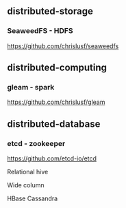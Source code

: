 
## distributed-storage
### SeaweedFS - HDFS
https://github.com/chrislusf/seaweedfs


## distributed-computing
### gleam - spark
https://github.com/chrislusf/gleam

## distributed-database
### etcd - zookeeper
https://github.com/etcd-io/etcd

Relational
hive


Wide column

HBase
Cassandra 



